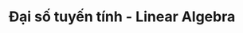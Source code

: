 ---
layout: course
title: Đại số tuyến tính - Linear Algebra
course_id: LinearAlgebra
description: Giải thích và minh họa những thứ cơ bản trong đại số tuyến tính
thumbnail: /assets/images/courses/AIDU_challenge_2025/aidu.png
featured: true
visible: false
---